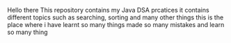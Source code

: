 Hello there 
This repository contains my Java DSA prcatices
it contains different topics such as searching, sorting and many other things
this is the place where i have learnt so many things made so many mistakes and learn so many thing 
